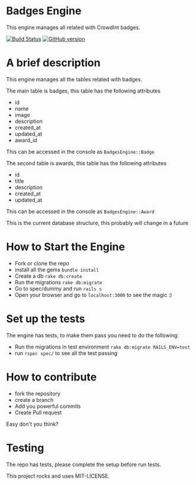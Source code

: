 # Badges Engine

This engine manages all related with CrowdInt badges.

[![Build
Status](https://travis-ci.org/zalapeach/badges_engine.svg?branch=master)](https://travis-ci.org/zalapeach/badges_engine)
[![GitHub version](https://badge.fury.io/gh/zalapeach%2Fbadges_engine.svg)](http://badge.fury.io/gh/zalapeach%2Fbadges_engine)

# A brief description

This engine manages all the tables related with badges.

The main table is badges, this table has the following attributes

* id
* name
* image
* description
* created_at
* updated_at
* award_id

This can be accessed in the console as `BadgesEngine::Badge`

The second table is awards, this table has the following attributes

* id
* title
* description
* created_at
* updated_at

This can be accessed in the console as `BadgesEngine::Award`

This is the current database structure, this probably will change in a future

# How to Start the Engine

* Fork or clone the repo
* install all the gems `bundle install`
* Create a db `rake db:create`
* Run the migrations `rake db:migrate`
* Go to spec/dummy and run `rails s`
* Open your browser and go to `localhost:3000` to see the magic :)

# Set up the tests

The engine has tests, to make them pass you need to do the following:

* Run the migrations in test environment `rake db:migrate RAILS_ENV=test`
* run `rspec spec/` to see all the test passing

# How to contribute

* fork the repository
* create a branch
* Add you powerful commits
* Create Pull request

Easy don't you think?

# Testing

The repo has tests, please complete the setup before run tests.

This project rocks and uses MIT-LICENSE.
